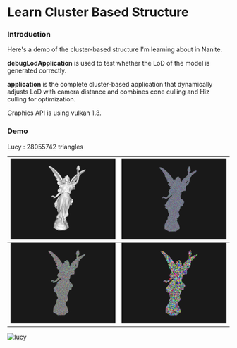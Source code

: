 # Learn Cluster Based Structure

### Introduction

Here's a demo of the cluster-based structure I'm learning about in Nanite.

**debugLodApplication** is used to test whether the LoD of the model is generated correctly.

**application** is the complete cluster-based application that dynamically adjusts LoD with camera distance and combines cone culling and Hiz culling for optimization.

Graphics API is using vulkan 1.3.



### Demo

Lucy : 28055742 triangles

| ![lucy-phone](image/lucy-phone.png)    | ![lucy-tri](image/lucy-tri.png)     |
| ----------------------------------------- | ------------------------------------- |
| ![lucy-cluster](image/lucy-cluster.png) | ![lucy-group](image/lucy-group.png) |

![lucy](image/lucy.gif)
